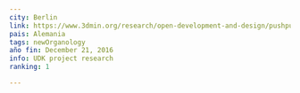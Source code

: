 ```yaml
---
city: Berlin
link: https://www.3dmin.org/research/open-development-and-design/pushpull/
pais: Alemania
tags: newOrganology
año fin: December 21, 2016
info: UDK project research
ranking: 1

---
```

